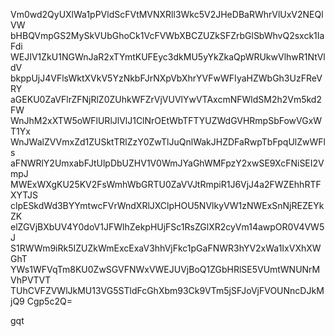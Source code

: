 Vm0wd2QyUXlWa1pPVldScFVtMVNXRll3Wkc5V2JHeDBaRWhrVlUxV2NEQlVW
bHBQVmpGS2MySkVUbGhoCk1VcFVWbXBCZUZkSFZrbGlSbWhvQ2sxck1IaFdi
WEJIV1ZkU1NGWnJaR2xTYmtKUFEyc3dkMU5yYkZkaQpWRUkwVlhwR1NtVldV
bkppUjJ4VFlsWktXVkV5YzNkbFJrNXpVbXhrYVFwWFIyaHZWbGh3UzFReVRY
aGEKU0ZaVFlrZFNjRlZ0ZUhkWFZrVjVUVlYwVTAxcmNFWldSM2h2Vm5kd2FW
WnJhM2xXTW5oWFlURlJlVlJ1ClNrOEtWbTFTYUZWdGVHRmpSbFowVGxWT1Yx
WnJWalZVVmxZd1ZUSktTRlZzY0ZwTlJuQnlWakJHZDFaRwpTbFpqUlZwWFls
aFNWRlY2UmxabFJtUlpDbUZHV1V0WmJYaGhWMFpzY2xwSE9XcFNiSEI2VmpJ
MWExWXgKU25KV2FsWmhWbGRTU0ZaVVJtRmpiR1J6VjJ4a2FWZEhhRTFXYTJS
clpESkdWd3BYYmtwcFVrWndXRlJXClpHOU5NVlkyVW1zNWExSnNjREZEYkZK
elZGVjBXbUV4Y0doV1JFWlhZekpHUjFSc1RsZGlXR2cyVm14awpOR0V4VW5J
S1RWWm9iRk5IZUZkWmExcExaV3hhVjFkc1pGaFNWR3hYV2xWa1IxVXhXWGhT
YWs1WFVqTm8KU0ZwSGVFNWxVWEJUVjBoQ1ZGbHRlSE5VUmtWNUNrMVhPVTVT
TUhCVFZVWlJkMU13VG5STldFcGhXbm93Ck9VTm5jSFJoVjFVOUNncDJkMjQ9
Cgp5c2Q=

gqt